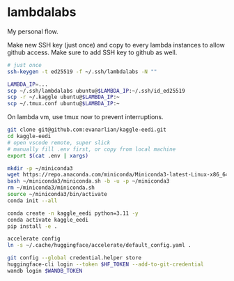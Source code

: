 # lambdalabs
My personal flow.

Make new SSH key (just once) and copy to every lambda instances to allow github access. Make sure to add SSH key to github as well.
```bash
# just once
ssh-keygen -t ed25519 -f ~/.ssh/lambdalabs -N ""

LAMBDA_IP=...
scp ~/.ssh/lambdalabs ubuntu@$LAMBDA_IP:~/.ssh/id_ed25519
scp -r ~/.kaggle ubuntu@$LAMBDA_IP:~
scp ~/.tmux.conf ubuntu@$LAMBDA_IP:~
```

On lambda vm, use tmux now to prevent interruptions.
```bash
git clone git@github.com:evanarlian/kaggle-eedi.git
cd kaggle-eedi
# open vscode remote, super slick
# manually fill .env first, or copy from local machine
export $(cat .env | xargs)
```

```bash
mkdir -p ~/miniconda3
wget https://repo.anaconda.com/miniconda/Miniconda3-latest-Linux-x86_64.sh -O ~/miniconda3/miniconda.sh
bash ~/miniconda3/miniconda.sh -b -u -p ~/miniconda3
rm ~/miniconda3/miniconda.sh
source ~/miniconda3/bin/activate
conda init --all
```

```bash
conda create -n kaggle_eedi python=3.11 -y
conda activate kaggle_eedi
pip install -e .
```

```bash
accelerate config
ln -s ~/.cache/huggingface/accelerate/default_config.yaml .
```

```bash
git config --global credential.helper store
huggingface-cli login --token $HF_TOKEN --add-to-git-credential
wandb login $WANDB_TOKEN
```
